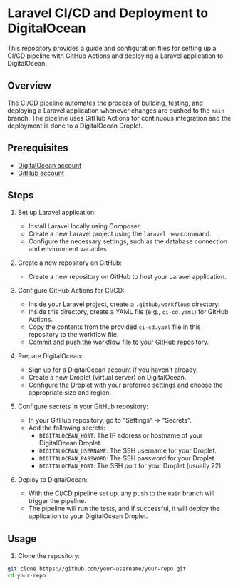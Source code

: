 # Laravel CI/CD and Deployment to DigitalOcean

This repository provides a guide and configuration files for setting up a CI/CD pipeline with GitHub Actions and deploying a Laravel application to DigitalOcean.

## Overview

The CI/CD pipeline automates the process of building, testing, and deploying a Laravel application whenever changes are pushed to the `main` branch. The pipeline uses GitHub Actions for continuous integration and the deployment is done to a DigitalOcean Droplet.

## Prerequisites

- [DigitalOcean account](https://www.digitalocean.com/)
- [GitHub account](https://github.com/)

## Steps

1. Set up Laravel application:
   - Install Laravel locally using Composer.
   - Create a new Laravel project using the `laravel new` command.
   - Configure the necessary settings, such as the database connection and environment variables.

2. Create a new repository on GitHub:
   - Create a new repository on GitHub to host your Laravel application.

3. Configure GitHub Actions for CI/CD:
   - Inside your Laravel project, create a `.github/workflows` directory.
   - Inside this directory, create a YAML file (e.g., `ci-cd.yaml`) for GitHub Actions.
   - Copy the contents from the provided `ci-cd.yaml` file in this repository to the workflow file.
   - Commit and push the workflow file to your GitHub repository.

4. Prepare DigitalOcean:
   - Sign up for a DigitalOcean account if you haven't already.
   - Create a new Droplet (virtual server) on DigitalOcean.
   - Configure the Droplet with your preferred settings and choose the appropriate size and region.

5. Configure secrets in your GitHub repository:
   - In your GitHub repository, go to "Settings" -> "Secrets".
   - Add the following secrets:
     - `DIGITALOCEAN_HOST`: The IP address or hostname of your DigitalOcean Droplet.
     - `DIGITALOCEAN_USERNAME`: The SSH username for your Droplet.
     - `DIGITALOCEAN_PASSWORD`: The SSH password for your Droplet.
     - `DIGITALOCEAN_PORT`: The SSH port for your Droplet (usually 22).

6. Deploy to DigitalOcean:
   - With the CI/CD pipeline set up, any push to the `main` branch will trigger the pipeline.
   - The pipeline will run the tests, and if successful, it will deploy the application to your DigitalOcean Droplet.

## Usage

1. Clone the repository:

```bash
git clone https://github.com/your-username/your-repo.git
cd your-repo
